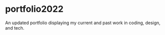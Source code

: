 # portfolio2022
An updated portfolio displaying my current and past work in coding, design, and tech. 
